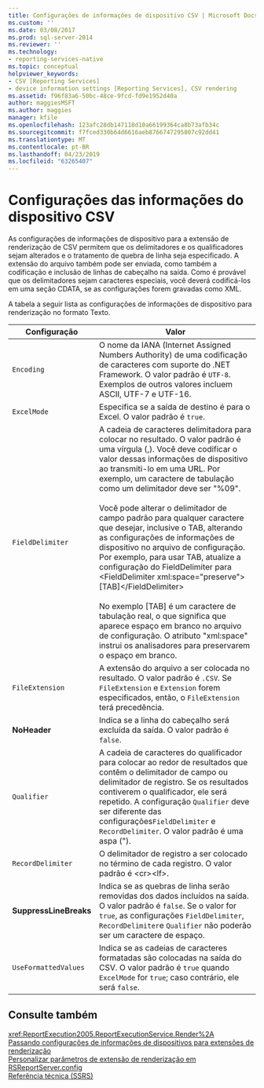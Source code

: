 ```yaml
---
title: Configurações de informações de dispositivo CSV | Microsoft Docs
ms.custom: ''
ms.date: 03/08/2017
ms.prod: sql-server-2014
ms.reviewer: ''
ms.technology:
- reporting-services-native
ms.topic: conceptual
helpviewer_keywords:
- CSV [Reporting Services]
- device information settings [Reporting Services], CSV rendering
ms.assetid: f96f83a6-50bc-48ce-9fcd-fd9e1952d40a
author: maggiesMSFT
ms.author: maggies
manager: kfile
ms.openlocfilehash: 123afc28db147118d10a66199364ca8b73afb34c
ms.sourcegitcommit: f7fced330b64d6616aeb8766747295807c92dd41
ms.translationtype: MT
ms.contentlocale: pt-BR
ms.lasthandoff: 04/23/2019
ms.locfileid: "63265407"
---
```

# <a name="csv-device-information-settings"></a>Configurações das informações do dispositivo CSV
  As configurações de informações de dispositivo para a extensão de renderização de CSV permitem que os delimitadores e os qualificadores sejam alterados e o tratamento de quebra de linha seja especificado. A extensão do arquivo também pode ser enviada, como também a codificação e inclusão de linhas de cabeçalho na saída. Como é provável que os delimitadores sejam caracteres especiais, você deverá codificá-los em uma seção CDATA, se as configurações forem gravadas como XML.  
  
 A tabela a seguir lista as configurações de informações de dispositivo para renderização no formato Texto.  
  
|Configuração|Valor|  
|-------------|-----------|  
|`Encoding`|O nome da IANA (Internet Assigned Numbers Authority) de uma codificação de caracteres com suporte do .NET Framework. O valor padrão é `UTF-8`. Exemplos de outros valores incluem ASCII, UTF-7 e UTF-16.|  
|`ExcelMode`|Especifica se a saída de destino é para o Excel. O valor padrão é `true`.|  
|`FieldDelimiter`|A cadeia de caracteres delimitadora para colocar no resultado. O valor padrão é uma vírgula (,). Você deve codificar o valor dessas informações de dispositivo ao transmiti-lo em uma URL. Por exemplo, um caractere de tabulação como um delimitador deve ser "%09".<br /><br /> Você pode alterar o delimitador de campo padrão para qualquer caractere que desejar, inclusive o TAB, alterando as configurações de informações de dispositivo no arquivo de configuração. Por exemplo, para usar TAB, atualize a configuração do FieldDelimiter para \<FieldDelimiter xml:space="preserve">[TAB]\</FieldDelimiter><br /><br /> No exemplo [TAB] é um caractere de tabulação real, o que significa que aparece espaço em branco no arquivo de configuração. O atributo "xml:space" instrui os analisadores para preservarem o espaço em branco.|  
|`FileExtension`|A extensão do arquivo a ser colocada no resultado. O valor padrão é `.CSV`. Se `FileExtension` e `Extension` forem especificados, então, o `FileExtension` terá precedência.|  
|**NoHeader**|Indica se a linha do cabeçalho será excluída da saída. O valor padrão é `false`.|  
|`Qualifier`|A cadeia de caracteres do qualificador para colocar ao redor de resultados que contêm o delimitador de campo ou delimitador de registro. Se os resultados contiverem o qualificador, ele será repetido. A configuração `Qualifier` deve ser diferente das configurações`FieldDelimiter` e `RecordDelimiter`. O valor padrão é uma aspa (").|  
|`RecordDelimiter`|O delimitador de registro a ser colocado no término de cada registro. O valor padrão é \<cr>\<lf>.|  
|**SuppressLineBreaks**|Indica se as quebras de linha serão removidas dos dados incluídos na saída. O valor padrão é `false`. Se o valor for `true`, as configurações `FieldDelimiter`, `RecordDelimiter`e `Qualifier` não poderão ser um caractere de espaço.|  
|`UseFormattedValues`|Indica se as cadeias de caracteres formatadas são colocadas na saída do CSV. O valor padrão é `true` quando `ExcelMode` for `true`; caso contrário, ele será `false`.|  
  
## <a name="see-also"></a>Consulte também  
 <xref:ReportExecution2005.ReportExecutionService.Render%2A>   
 [Passando configurações de informações de dispositivos para extensões de renderização](report-server-web-service/net-framework/passing-device-information-settings-to-rendering-extensions.md)   
 [Personalizar parâmetros de extensão de renderização em RSReportServer.config](customize-rendering-extension-parameters-in-rsreportserver-config.md)   
 [Referência técnica &#40;SSRS&#41;](../../2014/reporting-services/technical-reference-ssrs.md)  
  
  

